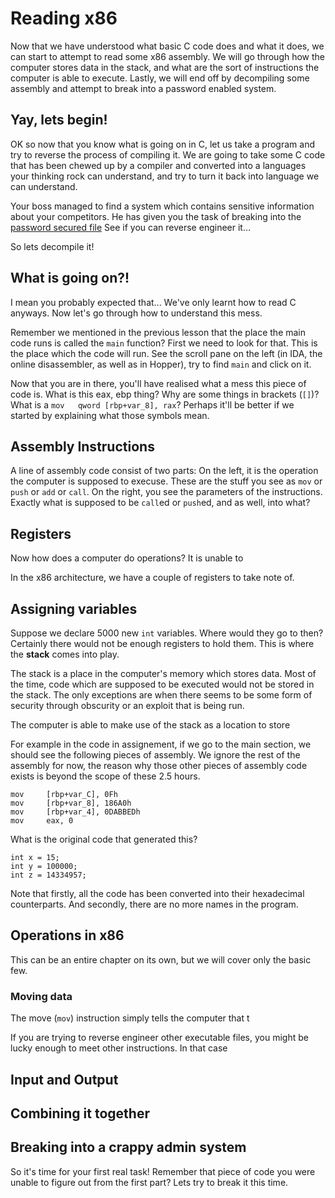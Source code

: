 # Reading x86

Now that we have understood what basic C code does and what it does, we can start
to attempt to read some x86 assembly. We will go through how the computer stores
data in the stack, and what are the sort of instructions the computer is able to
execute. Lastly, we will end off by decompiling some assembly and attempt to break
into a password enabled system. 

## Yay, lets begin!

OK so now that you know what is going on in C, let us take a program and try to
reverse the process of compiling it. We are going to take some C code that has been
chewed up by a compiler and converted into a languages your thinking rock can
understand, and try to turn it back into language we can understand.

Your boss managed to find a system which contains sensitive information about your
competitors. He has given you the task of breaking into the [password secured file][password]
See if you can reverse engineer it...

So lets decompile it!

[password]: ./src/password


## What is going on?!

I mean you probably expected that... We've only learnt how to read C anyways. Now
let's go through how to understand this mess.

Remember we mentioned in the previous lesson that the place the main code runs is
called the `main` function? First we need to look for that. This is the place which
the code will run. See the scroll pane on the left (in IDA, the online disassembler, 
as well as in Hopper), try to find `main` and click on it.

Now that you are in there, you'll have realised what a mess this piece of code is.
What is this eax, ebp thing? Why are some things in brackets (`[]`)? What is a
`mov   qword [rbp+var_8], rax`? Perhaps it'll be better if we started by explaining
what those symbols mean.


## Assembly Instructions

A line of assembly code consist of two parts: On the left, it is the operation the
computer is supposed to execuse. These are the stuff you see as `mov` or `push` or
`add` or `call`. On the right, you see the parameters of the instructions. Exactly
what is supposed to be `call`ed or `push`ed, and as well, into what?


## Registers

Now how does a computer do operations? It is unable to 

In the x86 architecture, we have a couple of registers to take note of. 



## Assigning variables

Suppose we declare 5000 new `int` variables. Where would they go to then? Certainly
there would not be enough registers to hold them. This is where the **stack** comes
into play.

The stack is a place in the computer's memory which stores data. Most of the time,
code which are supposed to be executed would not be stored in the stack. The only
exceptions are when there seems to be some form of security through obscurity or an
exploit that is being run.

The computer is able to make use of the stack as a location to store

For example in the code in assignement, if we go to the main section, we should see
the following pieces of assembly. We ignore the rest of the assembly for now,
the reason why those other pieces of assembly code exists is beyond the scope of
these 2.5 hours.

```
mov     [rbp+var_C], 0Fh
mov     [rbp+var_8], 186A0h
mov     [rbp+var_4], 0DABBEDh
mov     eax, 0
```

What is the original code that generated this?

```
int x = 15;
int y = 100000;
int z = 14334957;
```

Note that firstly, all the code has been converted into their hexadecimal
counterparts. And secondly, there are no more names in the program.


## Operations in x86

This can be an entire chapter on its own, but we will cover only the basic few.

### Moving data

The move (`mov`) instruction simply tells the computer that t


If you are trying to reverse engineer other executable files, you might be lucky
enough to meet other instructions. In that case


## Input and Output




## Combining it together




## Breaking into a crappy admin system

So it's time for your first real task! Remember that piece of code you were unable
to figure out from the first part? Lets try to break it this time.






